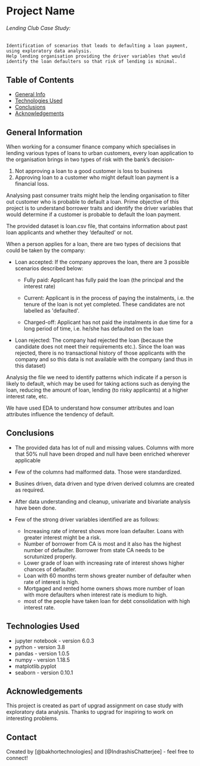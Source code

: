 # Project Name
 ###### Lending Club Case Study:
    Identification of scenarios that leads to defaulting a loan payment, using exploratory data analysis.
    Help lending organisation providing the driver variables that would identify the loan defaulters so that risk of lending is minimal.

## Table of Contents
* [General Info](#general-information)
* [Technologies Used](#technologies-used)
* [Conclusions](#conclusions)
* [Acknowledgements](#acknowledgements)

## General Information
When working for a consumer finance company which specialises in lending various types of loans to urban customers, every loan application to the organisation brings in two types of risk with the bank’s decision-
   1. Not approving a loan to a good customer is loss to business
   2. Approving loan to a customer who might default loan payment is a financial loss.
   
Analysing past consumer traits might help the lending organisation to filter out customer who is probable to default a loan. Prime objective of this project is to understand borrower traits and identify the driver variables that would determine if a customer is probable to default the loan payment.

The provided dataset is loan.csv file, that contains information about past loan applicants and whether they ‘defaulted’ or not.

When a person applies for a loan, there are two types of decisions that could be taken by the company:
- Loan accepted: If the company approves the loan, there are 3 possible scenarios described below:
  - Fully paid: Applicant has fully paid the loan (the principal and the interest rate)
  - Current: Applicant is in the process of paying the instalments, i.e. the tenure of the loan is not yet completed. These candidates are not labelled as 'defaulted'.

  - Charged-off: Applicant has not paid the instalments in due time for a long period of time, i.e. he/she has defaulted on the loan 

- Loan rejected: The company had rejected the loan (because the candidate does not meet their requirements etc.). Since the loan was rejected, there is no transactional history of those applicants with the company and so this data is not available with the company (and thus in this dataset)

Analysig the file we need to identify patterns which indicate if a person is likely to default, which may be used for taking actions such as denying the loan, reducing the amount of loan, lending (to risky applicants) at a higher interest rate, etc.

We have used EDA to understand how consumer attributes and loan attributes influence the tendency of default.

## Conclusions
- The provided data has lot of null and missing values. Columns with more that 50% null have been droped and null have been enriched wherever applicable
- Few of the columns had malformed data. Those were standardized.
- Busines driven, data driven and type driven derived columns are created as required.
- After data understanding and cleanup, univariate and bivariate analysis have been done.
- Few of the strong driver variables identified are as follows: 

   - Increasing rate of interest shows more loan defaulter. Loans with greater interest might be a risk.
   - Number of borrower from CA is most and it also has the highest number of defaulter. Borrower from state CA needs to be scrutunized properly.
   - Lower grade of loan with increasing rate of interest shows higher chances of defaulter.
   - Loan with 60 months term shows greater number of defaulter when rate of interest is high.
   - Mortgaged and rented home owners shows more number of loan with more defaulters when interest rate is medium to high.
   - most of the people have taken loan for debt consolidation with high interest rate.

## Technologies Used
- jupyter notebook - version 6.0.3
- python - version 3.8
- pandas - version 1.0.5
- numpy - version 1.18.5
- matplotlib.pyplot
- seaborn - version 0.10.1

<!-- As the libraries versions keep on changing, it is recommended to mention the version of library used in this project -->

## Acknowledgements
This project is created as part of upgrad assignment on case study with exploratory data analysis. Thanks to upgrad for inspiring to work on interesting problems.

## Contact
Created by [@bakhortechnologies] and [@IndrashisChatterjee] - feel free to connect!

